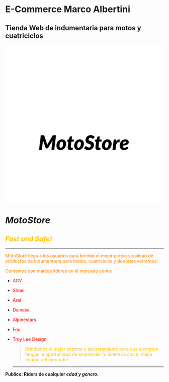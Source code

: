<style>
    
smoky-black {color: #0a0903ff;}
red {color: red;}
orange {color: #ff8200ff;}
amber {color: #ffc100ff;}
banana-mania {color: #ffeaaeff;}
img[alt=MotoStoreLogo] { width: 500px;
                        display: flex; }
</style>

# E-Commerce Marco Albertini
## Tienda Web de indumentaria para motos y cuatriciclos
![MotoStoreLogo](assets/images/MotoStore-logos_white.png)
#     *MotoStore*


## <amber>*Fast and Safe!*
---
<orange>MotoStore llega a los usuarios para brindar el mejor precio y calidad de productos de indumentaria para motos, cuatriciclos y deportes extremos!

<orange>Contamos con marcas lideres en el mercado como:
- <red>AGV
- <red>Shoei
- <red>Arai
- <red>Dainese
- <red>Alpinestars
- <red>Fox
- <red>Troy Lee Design
  
  > <amber>Brindamos el mejor soporte y asesoramiento para que siempres tengas la oportunidad de emprender tu aventura con el mejor equipo del mercado!

  ---
<yellow>**Publico: Riders de cualquier *edad y genero.***
   



